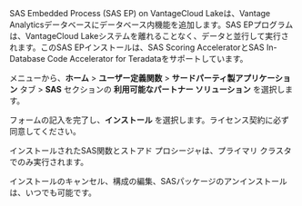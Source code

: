 SAS Embedded Process (SAS EP) on VantageCloud Lakeは、Vantage Analyticsデータベースにデータベース内機能を追加します。SAS EPプログラムは、VantageCloud Lakeシステムを離れることなく、データと並行して実行されます。このSAS EPインストールは、SAS Scoring AcceleratorとSAS In-Database Code Accelerator for Teradataをサポートしています。

メニューから、**ホーム** \> **ユーザー定義関数** \> **サードパーティ製アプリケーション** タブ \> **SAS** セクションの **利用可能なパートナー ソリューション** を選択します。

フォームの記入を完了し、**インストール** を選択します。ライセンス契約に必ず同意してください。

インストールされたSAS関数とストアド プロシージャは、プライマリ クラスタでのみ実行されます。

インストールのキャンセル、構成の編集、SASパッケージのアンインストールは、いつでも可能です。
